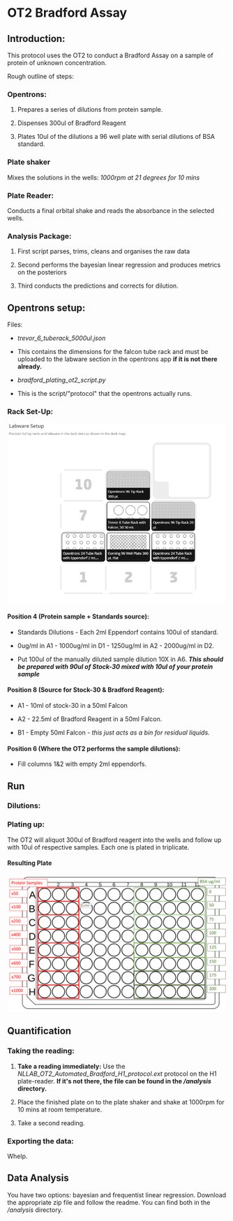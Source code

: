# OT2 Bradford Assay

## Introduction:

This protocol uses the OT2 to conduct a Bradford Assay on a sample of protein of unknown concentration.

Rough outline of steps:

### Opentrons:

 1. Prepares a series of dilutions from protein sample.

 2. Dispenses 300ul of Bradford Reagent

 3. Plates 10ul of the dilutions a 96 well plate with serial dilutions of BSA standard.


### Plate shaker  
Mixes the solutions in the wells: *1000rpm at 21 degrees for 10 mins*


### Plate Reader:

Conducts a final orbital shake and reads the absorbance in the selected wells.

###  Analysis Package:

 1. First script parses, trims, cleans and organises the raw data

 2. Second performs the bayesian linear regression and produces metrics on the posteriors

 3. Third conducts the predictions and corrects for dilution.


## Opentrons setup:

 Files:

 * *trevor_6_tuberack_5000ul.json*
  * This contains the dimensions for the falcon tube rack and must be uploaded to the labware section in the opentrons app **if it is not there already.**


 * *bradford_plating_ot2_script.py*
  * This is the script/"protocol" that the opentrons actually runs.

### Rack Set-Up:

![ot2_bradford_deck_layout](img/ot2_bradford_deck_layout.png)

#### Position 4 (Protein sample + Standards source):

* Standards Dilutions - Each 2ml Eppendorf contains 100ul of standard.
 * 0ug/ml in A1 - 1000ug/ml in D1 - 1250ug/ml in A2 - 2000ug/ml in D2.




* Put 100ul of the manually diluted sample dilution 10X in A6. ***This should be prepared with 90ul of Stock-30 mixed with 10ul of your protein sample***

#### Position 8 (Source for Stock-30 & Bradford Reagent):

* A1 - 10ml of stock-30 in a 50ml Falcon

* A2 - 22.5ml of Bradford Reagent in a 50ml Falcon.

* B1 - Empty 50ml Falcon - *this just acts as a bin for residual liquids.*


#### Position 6 (Where the OT2 performs the sample dilutions):

* Fill columns 1&2 with empty 2ml eppendorfs.


## Run

### Dilutions:


### Plating up:
The OT2 will aliquot 300ul of Bradford reagent into the wells and follow up with 10ul of respective samples. Each one is plated in triplicate.

#### Resulting Plate
![ot2_bradford_deck_layout](img/ot2_bradford_resulting_plate.png)

## Quantification

### Taking the reading:

1. **Take a reading immediately:** Use the *NLLAB_OT2_Automated_Bradford_H1_protocol.ext* protocol on the H1 plate-reader. **If it's not there, the file can be found in the */analysis* directory.**

2. Place the finished plate on to the plate shaker and shake at 1000rpm for 10 mins at room temperature.

3. Take a second reading.

### Exporting the data:

Whelp.

## Data Analysis

You have two options: bayesian and frequentist linear regression. Download the appropriate zip file and follow the readme. You can find both in the */analysis* directory.
